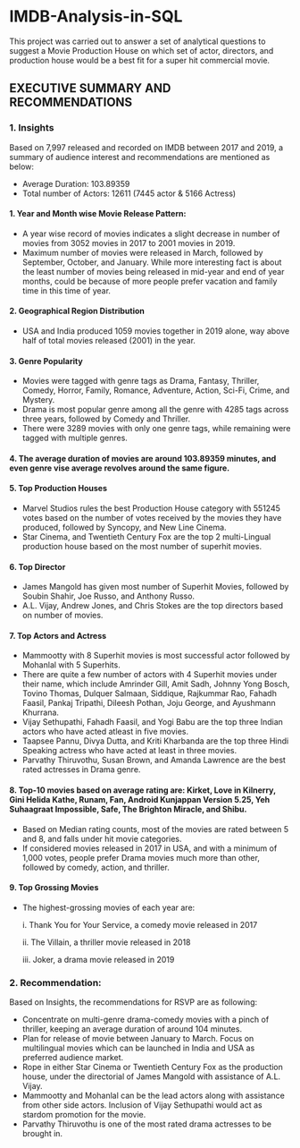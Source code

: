 # IMDB-Analysis-in-SQL

This project was carried out to answer a set of analytical questions to suggest a Movie Production House on which set of actor, directors, and production house would be a best fit for a super hit commercial movie.

## EXECUTIVE SUMMARY AND RECOMMENDATIONS
### 1.	Insights

Based on 7,997 released and recorded on IMDB between 2017 and 2019, a summary of audience interest and recommendations are mentioned as below:

  * Average Duration: 103.89359
  * Total number of Actors: 12611 (7445 actor & 5166 Actress)


#### 1.	Year and Month wise Movie Release Pattern:
  * A year wise record of movies indicates a slight decrease in number of movies from 3052 movies in 2017 to 2001 movies in 2019.
  * Maximum number of movies were released in March, followed by September, October, and January. While more interesting fact is about the least number of movies being released in mid-year and end of year months, could be because of more people prefer vacation and family time in this time of year.

#### 2.	Geographical Region Distribution
  * USA and India produced 1059 movies together in 2019 alone, way above half of total movies released (2001) in the year.

#### 3.	Genre Popularity
  * Movies were tagged with genre tags as Drama, Fantasy, Thriller, Comedy, Horror, Family, Romance, Adventure, Action, Sci-Fi, Crime, and Mystery.
  * Drama is most popular genre among all the genre with 4285 tags across three years, followed by Comedy and Thriller.
  * There were 3289 movies with only one genre tags, while remaining were tagged with multiple genres.

#### 4.	The average duration of movies are around 103.89359 minutes, and even genre vise average revolves around the same figure.

#### 5.	Top Production Houses
  * Marvel Studios rules the best Production House category with 551245 votes based on the number of votes received by the movies they have produced, followed by Syncopy, and New Line Cinema.
  * Star Cinema, and Twentieth Century Fox are the top 2 multi-Lingual production house based on the most number of superhit movies.

#### 6.	Top Director
  * James Mangold has given most number of Superhit Movies, followed by Soubin Shahir, Joe Russo, and Anthony Russo.
  * A.L. Vijay, Andrew Jones, and Chris Stokes are the top directors based on number of movies.

#### 7.	Top Actors and Actress
  * Mammootty with 8 Superhit movies is most successful actor followed by Mohanlal with 5 Superhits.
  * There are quite a few number of actors with 4 Superhit movies under their name, which include Amrinder Gill, Amit Sadh, Johnny Yong Bosch, Tovino Thomas, Dulquer Salmaan, Siddique, Rajkummar Rao, Fahadh Faasil, Pankaj Tripathi, Dileesh Pothan, Joju George, and Ayushmann Khurrana.
  * Vijay Sethupathi, Fahadh Faasil, and Yogi Babu are the top three Indian actors who have acted atleast in five movies.
  * Taapsee Pannu, Divya Dutta, and Kriti Kharbanda are the top three Hindi Speaking actress who have acted at least in three movies.
  * Parvathy Thiruvothu, Susan Brown, and Amanda Lawrence are the best rated actresses in Drama genre. 

#### 8.	Top-10 movies based on average rating are: Kirket, Love in Kilnerry, Gini Helida Kathe, Runam, Fan, Android Kunjappan Version 5.25,	Yeh Suhaagraat Impossible, Safe, The Brighton Miracle, and	Shibu.
  * Based on Median rating counts, most of the movies are rated between 5 and 8, and falls under hit movie categories.
  * If considered movies released in 2017 in USA, and with a minimum of 1,000 votes, people prefer Drama movies much more than other, followed by comedy, action, and thriller.
#### 9.	Top Grossing Movies
  * The highest-grossing movies of each year are:

     i.	Thank You for Your Service, a comedy movie released in 2017

     ii.	The Villain, a thriller movie released in 2018

     iii.	Joker, a drama movie released in 2019

### 2.	Recommendation:
Based on Insights, the recommendations for RSVP are as following:
  *	Concentrate on multi-genre drama-comedy movies with a pinch of thriller, keeping an average duration of around 104 minutes.
  *	Plan for release of movie between January to March. Focus on multilingual movies which can be launched in India and USA as preferred audience market.
  *	Rope in either Star Cinema or Twentieth Century Fox as the production house, under the directorial of James Mangold with assistance of A.L. Vijay.
  *	Mammootty and Mohanlal can be the lead actors along with assistance from other side actors. Inclusion of Vijay Sethupathi would act as stardom promotion for the movie.
  *	Parvathy Thiruvothu is one of the most rated drama actresses to be brought in.
